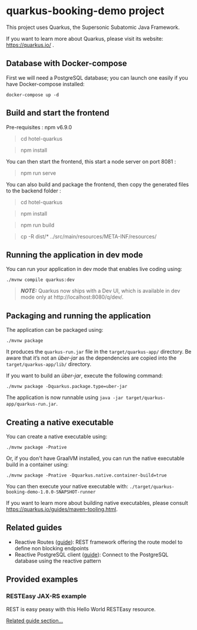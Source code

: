 # quarkus-booking-demo project

This project uses Quarkus, the Supersonic Subatomic Java Framework.

If you want to learn more about Quarkus, please visit its website: https://quarkus.io/ .

## Database with Docker-compose

First we will need a PostgreSQL database; you can launch one easily if you have Docker-compose installed:
```shell script
docker-compose up -d
```

## Build and start the frontend

Pre-requisites : npm v6.9.0

> cd hotel-quarkus

> npm install

You can then start the frontend, this start a node server on port 8081 :

> npm run serve

You can also build and package the frontend, then copy the generated files to the backend folder :

> cd hotel-quarkus

> npm install

> npm run build

> cp -R dist/* ../src/main/resources/META-INF/resources/

## Running the application in dev mode

You can run your application in dev mode that enables live coding using:
```shell script
./mvnw compile quarkus:dev
```

> **_NOTE:_**  Quarkus now ships with a Dev UI, which is available in dev mode only at http://localhost:8080/q/dev/.

## Packaging and running the application

The application can be packaged using:
```shell script
./mvnw package
```
It produces the `quarkus-run.jar` file in the `target/quarkus-app/` directory.
Be aware that it’s not an _über-jar_ as the dependencies are copied into the `target/quarkus-app/lib/` directory.

If you want to build an _über-jar_, execute the following command:
```shell script
./mvnw package -Dquarkus.package.type=uber-jar
```

The application is now runnable using `java -jar target/quarkus-app/quarkus-run.jar`.

## Creating a native executable

You can create a native executable using: 
```shell script
./mvnw package -Pnative
```

Or, if you don't have GraalVM installed, you can run the native executable build in a container using: 
```shell script
./mvnw package -Pnative -Dquarkus.native.container-build=true
```

You can then execute your native executable with: `./target/quarkus-booking-demo-1.0.0-SNAPSHOT-runner`

If you want to learn more about building native executables, please consult https://quarkus.io/guides/maven-tooling.html.

## Related guides

- Reactive Routes ([guide](https://quarkus.io/guides/reactive-routes)): REST framework offering the route model to define non blocking endpoints
- Reactive PostgreSQL client ([guide](https://quarkus.io/guides/reactive-sql-clients)): Connect to the PostgreSQL database using the reactive pattern

## Provided examples

### RESTEasy JAX-RS example

REST is easy peasy with this Hello World RESTEasy resource.

[Related guide section...](https://quarkus.io/guides/getting-started#the-jax-rs-resources)
